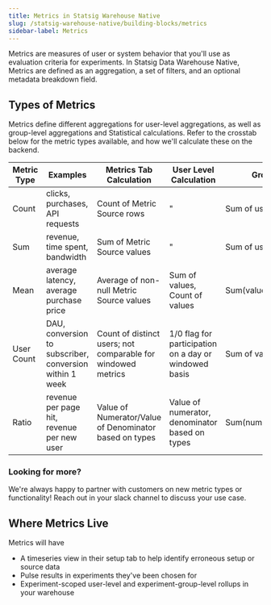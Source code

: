 ```yaml
---
title: Metrics in Statsig Warehouse Native
slug: /statsig-warehouse-native/building-blocks/metrics
sidebar-label: Metrics
---
```


Metrics are measures of user or system behavior that you'll use as evaluation criteria for
experiments. In Statsig Data Warehouse Native, Metrics are defined as an aggregation, a set of
filters, and an optional metadata breakdown field.

## Types of Metrics

Metrics define different aggregations for user-level aggregations, as well as group-level aggregations
and Statistical calculations. Refer to the crosstab below for the metric types available, and how
we'll calculate these on the backend.

| Metric Type | Examples                                                | Metrics Tab Calculation                                      | User Level Calculation                                | Group Calculation Type            | Stats Notes          |
| ----------- | ------------------------------------------------------- | ------------------------------------------------------------ | ----------------------------------------------------- | --------------------------------- | -------------------- |
| Count       | clicks, purchases, API requests                         | Count of Metric Source rows                                  | "                                                     | Sum of user values                |                      |
| Sum         | revenue, time spent, bandwidth                          | Sum of Metric Source values                                  | "                                                     | Sum of user values                |                      |
| Mean        | average latency, average purchase price                 | Average of non-null Metric Source values                     | Sum of values, Count of values                        | Sum(values)/Sum(counts)           | Delta Method applied |
| User Count  | DAU, conversion to subscriber, conversion within 1 week | Count of distinct users; not comparable for windowed metrics | 1/0 flag for participation on a day or windowed basis | Sum of values                     |                      |
| Ratio       | revenue per page hit, revenue per new user              | Value of Numerator/Value of Denominator based on types       | Value of numerator, denominator based on types        | Sum(numerators)/Sum(denominators) | Delta Method applied |

### Looking for more?

We're always happy to partner with customers on new metric types or functionality! Reach out in your slack channel to discuss your use case.

## Where Metrics Live

Metrics will have

- A timeseries view in their setup tab to help identify erroneous setup or source data
- Pulse results in experiments they've been chosen for
- Experiment-scoped user-level and experiment-group-level rollups in your warehouse
